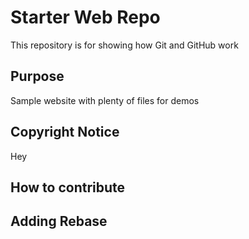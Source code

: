 # Starter Web Repo

This repository is for showing how Git and GitHub work

## Purpose

Sample website with plenty of files for demos

## Copyright Notice

Hey

## How to contribute

## Adding Rebase